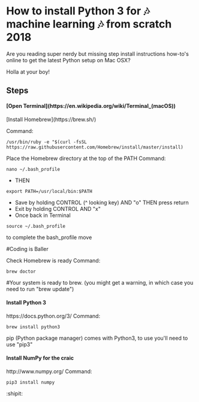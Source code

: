 # How to install Python 3 for 🎶 machine learning 🎶 from scratch 2018
Are you reading super nerdy but missing step install instructions how-to's online to get the latest Python setup on Mac OSX? 

Holla at your boy!

<h2>Steps</h2>

<h4>[Open Terminal](https://en.wikipedia.org/wiki/Terminal_(macOS))</h4>

</h4>[Install Homebrew](https://brew.sh/)</h4>

Command:

```
/usr/bin/ruby -e "$(curl -fsSL https://raw.githubusercontent.com/Homebrew/install/master/install)
```

Place the Homebrew directory at the top of the PATH
Command:
```
nano ~/.bash_profile
```
- THEN
```
export PATH=/usr/local/bin:$PATH
```
- Save by holding CONTROL (^ looking key) AND "o" THEN press return
- Exit by holding CONTROL AND "x"
- Once back in Terminal
```
source ~/.bash_profile
```
to complete the bash_profile move

#Coding is Baller

Check Homebrew is ready
Command:
```
brew doctor
```

#Your system is ready to brew.
(you might get a warning, in which case you need to run "brew update")

<h4>Install Python 3</h4>
https://docs.python.org/3/
Command:

```
brew install python3
```

pip (Python package manager) comes with Python3, to use you'll need to use "pip3"

<h4>Install NumPy for the craic</h4>
http://www.numpy.org/
Command:

```
pip3 install numpy
```

:shipit:
